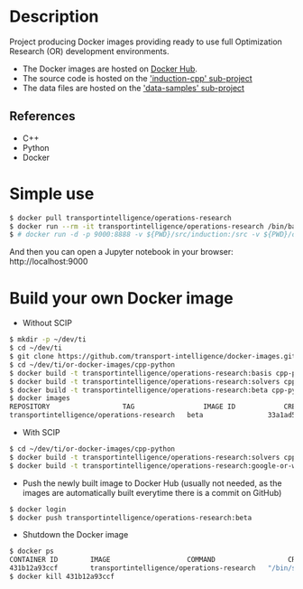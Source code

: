 # Description

Project producing Docker images providing ready to use
full Optimization Research (OR) development environments.

* The Docker images are hosted on [Docker Hub](http://hub.docker.com/r/transportintelligence/operations-research/).
* The source code is hosted on the ['induction-cpp' sub-project](http://github.com/transport-intelligence/induction-cpp)
* The data files are hosted on the ['data-samples' sub-project](http://github.com/transport-intelligence/data-samples)

## References
* C++
* Python
* Docker

# Simple use
```bash
$ docker pull transportintelligence/operations-research
$ docker run --rm -it transportintelligence/operations-research /bin/bash
$ # docker run -d -p 9000:8888 -v ${PWD}/src/induction:/src -v ${PWD}/data/induction:/data transportintelligence/operations-research
```
And then you can open a Jupyter notebook in your browser: http://localhost:9000


# Build your own Docker image
* Without SCIP
```bash
$ mkdir -p ~/dev/ti
$ cd ~/dev/ti
$ git clone https://github.com/transport-intelligence/docker-images.git or-docker-images
$ cd ~/dev/ti/or-docker-images/cpp-python
$ docker build -t transportintelligence/operations-research:basis cpp-python/basis
$ docker build -t transportintelligence/operations-research:solvers cpp-python/solvers
$ docker build -t transportintelligence/operations-research:beta cpp-python/google-or
$ docker images
REPOSITORY					TAG                 IMAGE ID            CREATED              SIZE
transportintelligence/operations-research	beta                33a1ad533140        About a minute ago   1.25GB
```

* With SCIP
```bash
$ cd ~/dev/ti/or-docker-images/cpp-python
$ docker build -t transportintelligence/operations-research:solvers cpp-python/scip
$ docker build -t transportintelligence/operations-research:google-or-w-scip cpp-python/google-or-w-scip
```

* Push the newly built image to Docker Hub (usually not needed,
as the images are automatically built everytime there is a commit on GitHub)
```bash
$ docker login
$ docker push transportintelligence/operations-research:beta
```

* Shutdown the Docker image
```bash
$ docker ps
CONTAINER ID        IMAGE					COMMAND                  CREATED             STATUS              PORTS                    NAMES
431b12a93ccf        transportintelligence/operations-research	"/bin/sh -c 'jupyt..."   4 minutes ago       Up 4 minutes        0.0.0.0:9000->8888/tcp   friendly_euclid
$ docker kill 431b12a93ccf
```


